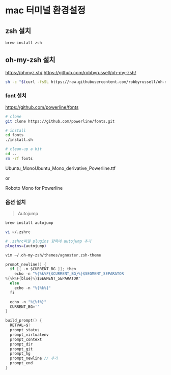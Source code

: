 # mac 터미널 환경설정

## zsh 설치

```sh
brew install zsh
```

## oh-my-zsh 설치

<https://ohmyz.sh/>
<https://github.com/robbyrussell/oh-my-zsh/>

```sh
sh -c "$(curl -fsSL https://raw.githubusercontent.com/robbyrussell/oh-my-zsh/master/tools/install.sh)"
```

### font 설치

<https://github.com/powerline/fonts>

```sh
# clone
git clone https://github.com/powerline/fonts.git

# install
cd fonts
./install.sh

# clean-up a bit
cd ..
rm -rf fonts
```

Ubuntu_MonoUbuntu_Mono_derivative_Powerline.ttf

or

Roboto Mono for Powerline

### 옵션 설치

> Autojump

```sh
brew install autojump

vi ~/.zshrc

# .zshrc파일 plugins 항목에 autojump 추가
plugins=(autojump)
```

```sh
vim ~/.oh-my-zsh/themes/agnoster.zsh-theme
```

```go
prompt_newline() {
  if [[ -n $CURRENT_BG ]]; then
    echo -n "%{%k%F{$CURRENT_BG}%}$SEGMENT_SEPARATOR
%{%k%F{blue}%}$SEGMENT_SEPARATOR"
  else
    echo -n "%{%k%}"
  fi

  echo -n "%{%f%}"
  CURRENT_BG=''
}

build_prompt() {
  RETVAL=$?
  prompt_status
  prompt_virtualenv
  prompt_context
  prompt_dir
  prompt_git
  prompt_hg
  prompt_newline // 추가
  prompt_end
}
```
